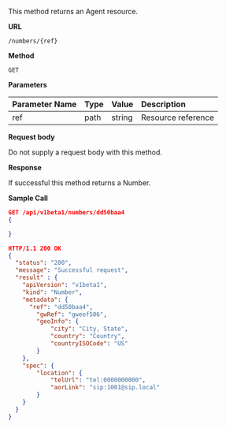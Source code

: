 This method returns an Agent resource.

**URL**

`/numbers/{ref}`

**Method**

`GET`

**Parameters**

| Parameter Name | Type   | Value | Description
| ---  | :--------- |  :--------- |  :--------- |
| ref |  path | string | Resource reference|

**Request body**

Do not supply a request body with this method.

**Response**

If successful this method returns a Number.

**Sample Call**

```json
GET /api/v1beta1/numbers/dd50baa4
{

}

HTTP/1.1 200 OK
{
  "status": "200",
  "message": "Successful request",
  "result" : {
  	"apiVersion": "v1beta1",
  	"kind": "Number",
  	"metadata": {
      "ref": "dd50baa4",
  		"gwRef": "gweef506",
  		"geoInfo": {
  			"city": "City, State",
  			"country": "Country",
  			"countryISOCode": "US"
  		}
  	},
  	"spec": {
  		"location": {
  			"telUrl": "tel:0000000000",
  			"aorLink": "sip:1001@sip.local"
  		}
  	}
  }
}
```
